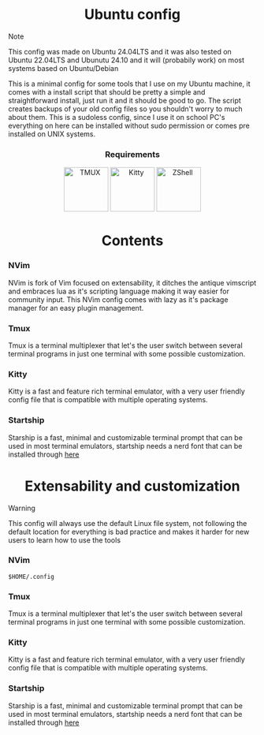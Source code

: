 <div align="center">

# Ubuntu config

</div>

> [!NOTE]
> This config was made on Ubuntu 24.04LTS and it was also tested on Ubuntu 22.04LTS and Ubunutu 24.10 and it will (probabily work) on most systems based on Ubuntu/Debian

This is a minimal config for some tools that I use on my Ubuntu machine, it comes with a install script that should be pretty a simple and straightforward install, just run it and it should be good to go. The script creates backups of your old config files so you shouldn't worry to much about them. This is a sudoless config, since I use it on school PC's everything on here can be installed without sudo permission or comes pre installed on UNIX systems.

<div align="center">

### Requirements

<img width="90px" src="https://i.imgur.com/VevwB6u.png" alt="TMUX">
<img width="90px" src="https://i.imgur.com/ijZMsgt.png" alt="Kitty">
<img width="90px" src="https://i.imgur.com/uXgouDA.png" alt="ZShell">

</div>

<div align="center">

# Contents

</div>

### NVim

NVim is fork of Vim focused on extensability, it ditches the antique vimscript and embraces lua as it's scripting language making it way easier for community input. This NVim config comes with lazy as it's package manager for an easy plugin management.

### Tmux

Tmux is a terminal multiplexer that let's the user switch between several terminal programs in just one terminal with some possible customization.

### Kitty

Kitty is a fast and feature rich terminal emulator, with a very user friendly config file that is compatible with multiple operating systems.

### Startship

Starship is a fast, minimal and customizable terminal prompt that can be used in most terminal emulators, startship needs a nerd font that can be installed through [here](https://www.nerdfonts.com/) 

<div align="center">

# Extensability and customization

</div>

> [!WARNING]
> This config will always use the default Linux file system, not following the default location for everything is bad practice and makes it harder for new users to learn how to use the tools 

### NVim

```
$HOME/.config
```

### Tmux

Tmux is a terminal multiplexer that let's the user switch between several terminal programs in just one terminal with some possible customization.

### Kitty

Kitty is a fast and feature rich terminal emulator, with a very user friendly config file that is compatible with multiple operating systems.

### Startship

Starship is a fast, minimal and customizable terminal prompt that can be used in most terminal emulators, startship needs a nerd font that can be installed through [here](https://www.nerdfonts.com/) 
